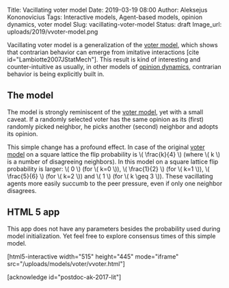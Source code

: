 Title: Vacillating voter model
Date: 2019-03-19 08:00
Author: Aleksejus Kononovicius
Tags: Interactive models, Agent-based models, opinion dynamics, voter model
Slug: vacillating-voter-model
Status: draft
Image_url: uploads/2019/vvoter-model.png

Vacillating voter model is a generalization of the
[voter model]({filename}/articles/2016/rinkejo-modelis.md), which shows that
contrarian behavior can emerge from imitative interactions
[cite id="Lambiotte2007JStatMech"]. This result is kind of interesting and
counter-intuitive as usually, in other models of [opinion dynamics](/tag/opinion-dynamics/),
contrarian behavior is being explicitly built in.

## The model

The model is strongly reminiscent of the [voter model]({filename}/articles/2016/rinkejo-modelis.md),
yet with a small caveat. If a randomly selected voter has the same opinion as
its (first) randomly picked neighbor, he picks another (second) neighbor and
adopts its opinion.

This simple change has a profound effect. In case of the original
[voter model]({filename}/articles/2016/rinkejo-modelis.md) on a square lattice
the flip probability is \\\( \frac{k}{4} \\\) (where \\\( k \\\) is a number of
disagreeing neighbors). In this model on a square lattice flip probability is
larger: \\\( 0 \\\) (for \\\( k=0 \\\)), \\\( \frac{1}{2} \\\) (for \\\( k=1 \\\)),
\\\( \frac{5}{6} \\\) (for \\\( k=2 \\\)) and \\\( 1 \\\) (for \\\( k \geq 3 \\\)).
These vacillating agents more easily succumb to the peer pressure, even if only
one neighbor disagrees.

## HTML 5 app

This app does not have any parameters besides the probability used during model
initialization. Yet feel free to explore consensus times of this simple model.

[html5-interactive width="515" height="445" mode="iframe"
src="/uploads/models/voter/vvoter.html"]

[acknowledge id="postdoc-ak-2017-lit"]
